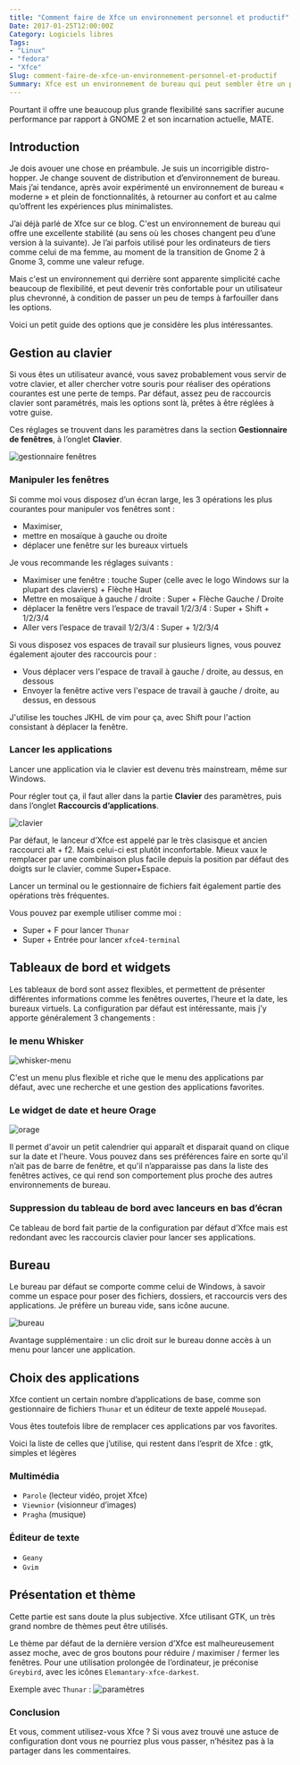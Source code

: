 ```yaml
---
title: "Comment faire de Xfce un environnement personnel et productif"
Date: 2017-01-25T12:00:00Z
Category: Logiciels libres
Tags: 
- "Linux"
- "fedora"
- "Xfce"
Slug: comment-faire-de-xfce-un-environnement-personnel-et-productif
Summary: Xfce est un environnement de bureau qui peut sembler être un peu austère à première vue. Certains comme Cyrille Borne l’ont qualifié de « Gnome 2 du pauvre ».
---
```

Pourtant il offre une beaucoup plus grande flexibilité sans sacrifier aucune performance par rapport à GNOME 2 et son incarnation actuelle, MATE.

## Introduction

Je dois avouer une chose en préambule. Je suis un incorrigible distro-hopper. Je change souvent de distribution et d’environnement de bureau.
Mais j’ai tendance, après avoir expérimenté un environnement de bureau « moderne » et plein de fonctionnalités,
à retourner au confort et au calme qu’offrent les expériences plus minimalistes.

J’ai déjà parlé de Xfce sur ce blog. C'est un environnement de bureau qui offre une excellente stabilité (au sens où les choses changent peu d’une version à la suivante).
Je l’ai parfois utilisé pour les ordinateurs de tiers comme celui de ma femme, au moment de la transition de Gnome 2 à Gnome 3, comme une valeur refuge.

Mais c'est un environnement qui derrière sont apparente simplicité cache beaucoup de flexibilité, et peut devenir très confortable pour 
un utilisateur plus chevronné, à condition de passer un peu de temps à farfouiller dans les options.

Voici un petit guide des options que je considère les plus intéressantes.


## Gestion au clavier

Si vous êtes un utilisateur avancé, vous savez probablement vous servir de votre clavier, et aller chercher votre souris pour réaliser
des opérations courantes est une perte de temps.
Par défaut, assez peu de raccourcis clavier sont paramétrés, mais les options sont là, prêtes à être réglées à votre guise.

Ces réglages se trouvent dans les paramètres dans la section **Gestionnaire de fenêtres**, à l’onglet **Clavier**.

![gestionnaire fenêtres](/img/xfce412/xfce4-gestionnaire-fenetres.png)

### Manipuler les fenêtres

Si comme moi vous disposez d’un écran large, les 3 opérations les plus courantes pour manipuler vos fenêtres sont :

- Maximiser, 
- mettre en mosaïque à gauche ou droite
- déplacer une fenêtre sur les bureaux virtuels

Je vous recommande les réglages suivants :

- Maximiser une fenêtre : touche Super (celle avec le logo Windows sur la plupart des claviers) + Flèche Haut
- Mettre en mosaïque à gauche / droite : Super + Flèche Gauche / Droite
- déplacer la fenêtre vers l’espace de travail 1/2/3/4 : Super + Shift + 1/2/3/4
- Aller vers l’espace de travail 1/2/3/4 : Super + 1/2/3/4

Si vous disposez vos espaces de travail sur plusieurs lignes, vous pouvez également ajouter des raccourcis pour :

- Vous déplacer vers l'espace de travail à gauche / droite, au dessus, en dessous
- Envoyer la fenêtre active vers l'espace de travail à gauche / droite, au dessus, en dessous

J'utilise les touches JKHL de vim pour ça, avec Shift pour l'action consistant à déplacer la fenêtre.

### Lancer les applications

Lancer une application via le clavier est devenu très mainstream, même sur Windows.

Pour régler tout ça, il faut aller dans la partie **Clavier** des paramètres, puis dans l’onglet **Raccourcis d’applications**.

![clavier](/img/xfce412/xfce4-clavier.png)

Par défaut, le lanceur d’Xfce est appelé par le très clasisque et ancien raccourci alt + f2.
Mais celui-ci est plutôt inconfortable.
Mieux vaux le remplacer par une combinaison plus facile depuis la position par défaut des doigts sur le clavier, comme Super+Espace.

Lancer un terminal ou le gestionnaire de fichiers fait également partie des opérations très fréquentes.

Vous pouvez par exemple utiliser comme moi :

- Super + F pour lancer `Thunar`
- Super + Entrée pour lancer `xfce4-terminal`

## Tableaux de bord et widgets 
Les tableaux de bord sont assez flexibles, et permettent de présenter différentes informations comme les fenêtres ouvertes, l’heure et la date, les bureaux virtuels.
La configuration par défaut est intéressante, mais j’y apporte généralement 3 changements :

### le menu Whisker
![whisker-menu](/img/xfce412/xfce4-whisker-menu.png)

C'est un menu plus flexible et riche que le menu des applications par défaut, avec une recherche et une gestion des applications favorites.

### Le widget de date et heure Orage

![orage](/img/xfce412/xfce4-orage.png)

Il permet d'avoir un petit calendrier qui apparaît et disparait quand on clique sur la date et l'heure. Vous pouvez dans ses préférences faire en sorte
qu'il n’ait pas de barre de fenêtre, et qu'il n’apparaisse pas dans la liste des fenêtres actives, ce qui rend son comportement plus proche des autres environnements de bureau.

### Suppression du tableau de bord avec lanceurs en bas d’écran

Ce tableau de bord fait partie de la configuration par défaut d’Xfce mais est redondant avec les raccourcis clavier pour lancer ses applications.

## Bureau

Le bureau par défaut se comporte comme celui de Windows, à savoir comme un espace pour poser des fichiers, dossiers, et raccourcis vers des applications.
Je préfère un bureau vide, sans icône aucune. 

![bureau](/img/xfce412/xfce4-bureau.png)

Avantage supplémentaire : un clic droit sur le bureau donne accès à un menu pour lancer une application.


## Choix des applications

Xfce contient un certain nombre d’applications de base, comme son gestionnaire de fichiers `Thunar` et un éditeur de texte appelé `Mousepad`.

Vous êtes toutefois libre de remplacer ces applications par vos favorites.

Voici la liste de celles que j’utilise, qui restent dans l’esprit de Xfce : gtk, simples et légères

### Multimédia

- `Parole` (lecteur vidéo, projet Xfce)
- `Viewnior` (visionneur d’images)
- `Pragha` (musique)

### Éditeur de texte

- `Geany`
- `Gvim`

## Présentation et thème

Cette partie est sans doute la plus subjective.
Xfce utilisant GTK, un très grand nombre de thèmes peut être utilisés.

Le thème par défaut de la dernière version d’Xfce est malheureusement assez moche, avec de gros boutons pour réduire / maximiser / fermer les fenêtres.
Pour une utilisation prolongée de l’ordinateur, je préconise `Greybird`, avec les icônes `Elemantary-xfce-darkest`.

Exemple avec `Thunar` :
![paramètres](/img/xfce412/xfce4-thunar.png)

### Conclusion

Et vous, comment utilisez-vous Xfce ?
Si vous avez trouvé une astuce de configuration dont vous ne pourriez plus vous passer, n’hésitez pas à la partager dans les commentaires.

